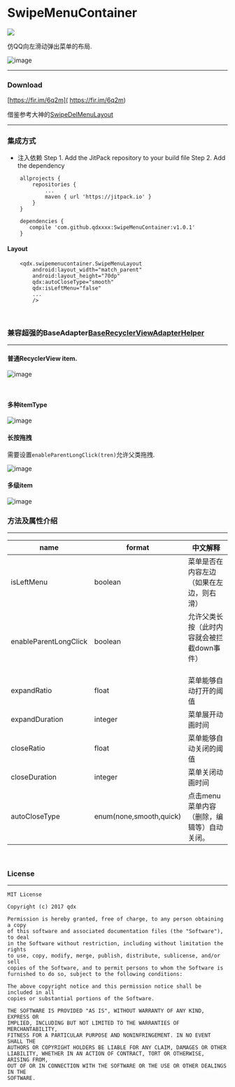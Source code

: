# SwipeMenuContainer
[![](https://www.jitpack.io/v/qdxxxx/SwipeMenuContainer.svg)](https://www.jitpack.io/#qdxxxx/SwipeMenuContainer)

仿QQ向左滑动弹出菜单的布局.

 ![image](https://github.com/qdxxxx/SwipeMenuContainer/blob/master/appGif/demo.gif)
 
  ---
 ### Download
 [https://fir.im/6q2m]( https://fir.im/6q2m)
 
 
  借鉴参考大神的[SwipeDelMenuLayout]( https://github.com/mcxtzhang/SwipeDelMenuLayout)

 
 
 
  ---
### 集成方式

 - 注入依赖
 Step 1. Add the JitPack repository to your build file
 Step 2. Add the dependency
```
	allprojects {
		repositories {
			...
			maven { url 'https://jitpack.io' }
		}
	}
```
```
	dependencies {
 	   compile 'com.github.qdxxxx:SwipeMenuContainer:v1.0.1'
	}
```

#### Layout
```
    <qdx.swipemenucontainer.SwipeMenuLayout
        android:layout_width="match_parent"
        android:layout_height="70dp"
        qdx:autoCloseType="smooth"
        qdx:isLeftMenu="false"
        ...
        />
```
<br/>

### 兼容超强的BaseAdapter[BaseRecyclerViewAdapterHelper]( https://github.com/CymChad/BaseRecyclerViewAdapterHelper)
---

#### 普通RecyclerView item.
 ![image](https://github.com/qdxxxx/SwipeMenuContainer/blob/master/appGif/normal.gif)
 
 <br/>
 
#### 多种itemType
![image](https://github.com/qdxxxx/SwipeMenuContainer/blob/master/appGif/mulit.gif)
<br/>
  
#### 长按拖拽
需要设置```enableParentLongClick(tren)```允许父类拖拽.

![image](https://github.com/qdxxxx/SwipeMenuContainer/blob/master/appGif/drag.gif)
<br/>
   
#### 多级item
![image](https://github.com/qdxxxx/SwipeMenuContainer/blob/master/appGif/expandable.gif)
 <br/>
 

### 方法及属性介绍
---

name                   | format                  |中文解释
----                   |------                   |----
isLeftMenu             | boolean  		 |菜单是否在内容左边（如果在左边，则右滑）
enableParentLongClick  | boolean    		 |允许父类长按（此时内容就会被拦截down事件）                     
expandRatio            | float   		 |菜单能够自动打开的阈值
expandDuration 	       | integer     		 |菜单展开动画时间
closeRatio             | float	      	         |菜单能够自动关闭的阈值
closeDuration          | integer 		 |菜单关闭动画时间
autoCloseType	       | enum(none,smooth,quick) |点击menu菜单内容（删除，编辑等）自动关闭。

<br/>




###  License
---

```
MIT License

Copyright (c) 2017 qdx

Permission is hereby granted, free of charge, to any person obtaining a copy
of this software and associated documentation files (the "Software"), to deal
in the Software without restriction, including without limitation the rights
to use, copy, modify, merge, publish, distribute, sublicense, and/or sell
copies of the Software, and to permit persons to whom the Software is
furnished to do so, subject to the following conditions:

The above copyright notice and this permission notice shall be included in all
copies or substantial portions of the Software.

THE SOFTWARE IS PROVIDED "AS IS", WITHOUT WARRANTY OF ANY KIND, EXPRESS OR
IMPLIED, INCLUDING BUT NOT LIMITED TO THE WARRANTIES OF MERCHANTABILITY,
FITNESS FOR A PARTICULAR PURPOSE AND NONINFRINGEMENT. IN NO EVENT SHALL THE
AUTHORS OR COPYRIGHT HOLDERS BE LIABLE FOR ANY CLAIM, DAMAGES OR OTHER
LIABILITY, WHETHER IN AN ACTION OF CONTRACT, TORT OR OTHERWISE, ARISING FROM,
OUT OF OR IN CONNECTION WITH THE SOFTWARE OR THE USE OR OTHER DEALINGS IN THE
SOFTWARE.
```



